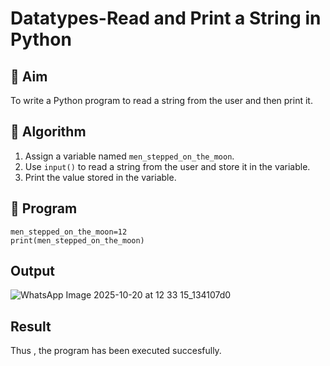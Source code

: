 # Datatypes-Read and Print a String in Python

## 🎯 Aim
To write a Python program to read a string from the user and then print it.

## 🧠 Algorithm
1. Assign a variable named `men_stepped_on_the_moon`.
2. Use `input()` to read a string from the user and store it in the variable.
3. Print the value stored in the variable.

## 🧾 Program
~~~
men_stepped_on_the_moon=12
print(men_stepped_on_the_moon)
~~~
## Output
![WhatsApp Image 2025-10-20 at 12 33 15_134107d0](https://github.com/user-attachments/assets/00cc0499-3052-4f02-bb95-fc9bb812aa72)

## Result
Thus , the program has been executed succesfully.
